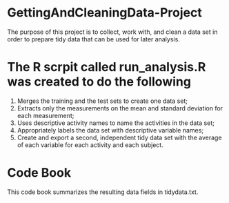 # GettingAndCleaningData-Project
The purpose of this project is to collect, work with, and clean a data set in order to prepare tidy data that can be used for later analysis. 

# The R scrpit called run_analysis.R was created to do the following 
1. Merges the training and the test sets to create one data set;
2. Extracts only the measurements on the mean and standard deviation for each measurement;
3. Uses descriptive activity names to name the activities in the data set;
4. Appropriately labels the data set with descriptive variable names;
5. Create and export a second, independent tidy data set with the average of each variable for each activity and each subject.

# Code Book
This code book summarizes the resulting data fields in tidydata.txt.
